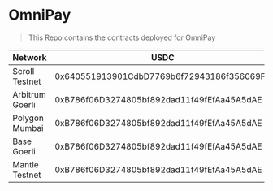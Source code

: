 # OmniPay

> This Repo contains the contracts deployed for OmniPay

| Network         | USDC                                       | NFT                                        |
| --------------- | ------------------------------------------ | ------------------------------------------ |
| Scroll Testnet  | 0x640551913901CdbD7769b6f72943186f356069FB | 0xB786f06D3274805bf892dad11f49fEfAa45A5dAE |
| Arbitrum Goerli | 0xB786f06D3274805bf892dad11f49fEfAa45A5dAE | 0x640551913901CdbD7769b6f72943186f356069FB |
| Polygon Mumbai  | 0xB786f06D3274805bf892dad11f49fEfAa45A5dAE | 0x640551913901CdbD7769b6f72943186f356069FB |
| Base Goerli     | 0xB786f06D3274805bf892dad11f49fEfAa45A5dAE | 0x640551913901CdbD7769b6f72943186f356069FB |
| Mantle Testnet  | 0xB786f06D3274805bf892dad11f49fEfAa45A5dAE | 0x640551913901CdbD7769b6f72943186f356069FB |
